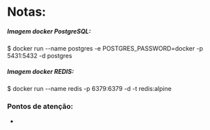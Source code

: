 # Notas:

##### Imagem docker PostgreSQL: 
$ docker run --name postgres -e POSTGRES_PASSWORD=docker -p 5431:5432 -d postgres


##### Imagem docker REDIS: 
$ docker run --name redis -p 6379:6379 -d -t redis:alpine


### Pontos de atenção:

-
